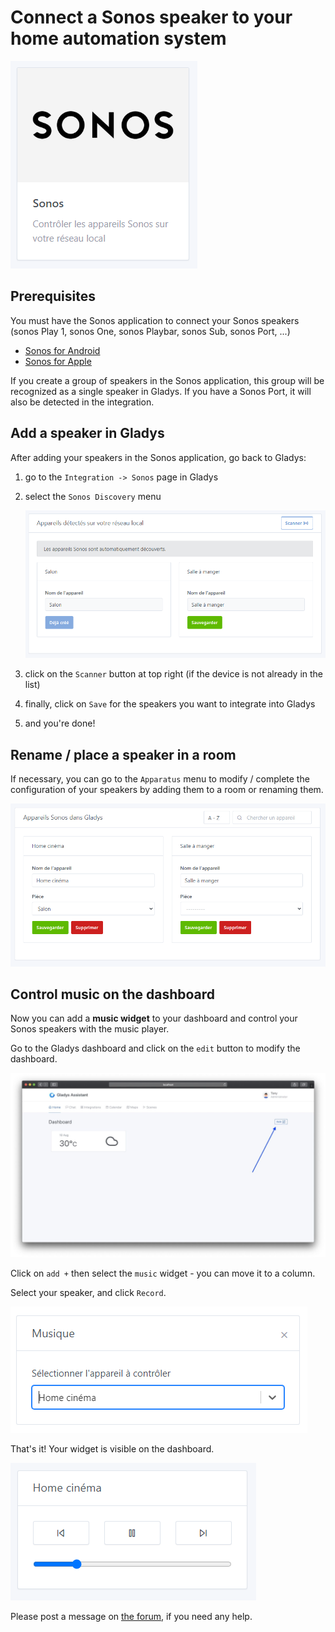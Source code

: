 # Connect a Sonos speaker to your home automation system

![Capture intégration](../../static/img/docs/en/configuration/sonos/Capture_intgration.png)

## Prerequisites

You must have the Sonos application to connect your Sonos speakers (sonos Play 1, sonos One, sonos Playbar, sonos Sub, sonos Port, ...)

- [Sonos for Android](https://play.google.com/store/apps/details?id=com.sonos.acr2&hl=fr&gl=US)
- [Sonos for Apple](https://apps.apple.com/fr/app/sonos/id1488977981)

If you create a group of speakers in the Sonos application, this group will be recognized as a single speaker in Gladys. If you have a Sonos Port, it will also be detected in the integration.

## Add a speaker in Gladys

After adding your speakers in the Sonos application, go back to Gladys:

1. go to the `Integration -> Sonos` page in Gladys
2. select the `Sonos Discovery` menu
    
    ![Capture_dcouverte_Sonos](../../static/img/docs/en/configuration/sonos/Capture_dcouverte_Sonos.png)
    
3. click on the `Scanner` button at top right (if the device is not already in the list)
4. finally, click on `Save` for the speakers you want to integrate into Gladys
5. and you're done!

## Rename / place a speaker in a room

If necessary, you can go to the `Apparatus` menu to modify / complete the configuration of your speakers by adding them to a room or renaming them.

![Capture_appareils](../../static/img/docs/en/configuration/sonos/Capture_appareils.png)

## Control music on the dashboard

Now you can add a **music widget** to your dashboard and control your Sonos speakers with the music player.

Go to the Gladys dashboard and click on the `edit` button to modify the dashboard.

![edit dashboard](<../../static/img/docs/en/configuration/sonos/edit dashboard.jpg>)

Click on `add +` then select the `music` widget - you can move it to a column.

Select your speaker, and click `Record`.

![widget musique](../../static/img/docs/en/configuration/sonos/widget_musique.png)

That's it! Your widget is visible on the dashboard.

![Capture box musique](../../static/img/docs/en/configuration/sonos/Capture_box_musique.png)

Please post a message on [the forum](https://community.gladysassistant.com/), if you need any help.